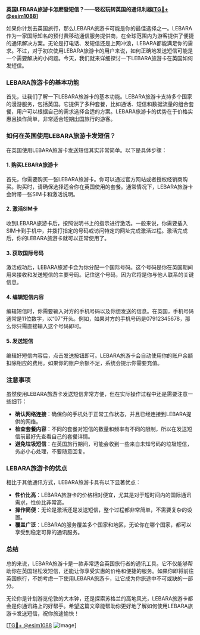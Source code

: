 **英国LEBARA旅游卡怎麽發短信？——轻松玩转英国的通讯利器[[TG💪+ @esim1088](https://t.me/s/esim1088)]**

如果你计划去英国旅行，那么LEBARA旅游卡可能是你的最佳选择之一。LEBARA作为一家国际知名的预付费移动通信服务提供商，在全球范围内为游客提供了便捷的通讯解决方案。无论是打电话、发短信还是上网冲浪，LEBARA都能满足你的需求。不过，对于初次使用LEBARA旅游卡的用户来说，如何正确地发送短信可能是一个需要解决的小问题。今天，我们就来详细探讨一下LEBARA旅游卡在英国如何发短信。

### LEBARA旅游卡的基本功能

首先，让我们了解一下LEBARA旅游卡的基本功能。LEBARA旅游卡支持多个国家的漫游服务，包括英国。它提供了多种套餐，比如通话、短信和数据流量的组合套餐，用户可以根据自己的需求选择合适的方案。LEBARA旅游卡的优势在于价格实惠且操作简单，非常适合短期出国旅行的游客。

### 如何在英国使用LEBARA旅游卡发短信？

在英国使用LEBARA旅游卡发送短信其实非常简单。以下是具体步骤：

#### 1. 购买LEBARA旅游卡

首先，你需要购买一张LEBARA旅游卡。你可以通过官方网站或者授权经销商购买。购买时，请确保选择适合你在英国使用的套餐。通常情况下，LEBARA旅游卡会附带一张SIM卡和激活说明。

#### 2. 激活SIM卡

收到LEBARA旅游卡后，按照说明书上的指示进行激活。一般来说，你需要插入SIM卡到手机中，并拨打指定的号码或访问特定的网址完成激活过程。激活完成后，你的LEBARA旅游卡就可以正常使用了。

#### 3. 获取国际号码

激活成功后，LEBARA旅游卡会为你分配一个国际号码。这个号码是你在英国期间用来接收和发送短信的主要号码。记住这个号码，因为它将是你与他人联系的关键信息。

#### 4. 编辑短信内容

编辑短信时，你需要输入对方的手机号码以及你想发送的信息。在英国，手机号码通常是11位数字，以“07”开头。例如，如果对方的手机号码是07912345678，那么你只需直接输入这个号码即可。

#### 5. 发送短信

编辑好短信内容后，点击发送按钮即可。LEBARA旅游卡会自动使用你的账户余额扣除相应的费用。如果你的账户余额不足，系统会提示你需要充值。

### 注意事项

虽然使用LEBARA旅游卡发送短信非常方便，但在实际操作过程中还是需要注意一些细节：

- **确认网络连接**：确保你的手机处于正常工作状态，并且已经连接到LEBARA提供的网络。
- **检查套餐内容**：不同的套餐对短信的数量和频率有不同的限制，所以在发送短信前最好先查看自己的套餐详情。
- **避免垃圾短信**：在英国旅行期间，可能会收到一些来自未知号码的垃圾短信，务必小心处理，不要随意回复。

### LEBARA旅游卡的优点

相比于其他通讯方式，LEBARA旅游卡具有以下显著优点：

- **性价比高**：LEBARA旅游卡的价格相对便宜，尤其是对于短时间内的国际通讯需求，性价比非常高。
- **操作简便**：无论是激活还是发送短信，整个过程都非常简单，不需要复杂的设置。
- **覆盖广泛**：LEBARA的服务覆盖多个国家和地区，无论你在哪个国家，都可以享受到稳定可靠的通讯服务。

### 总结

总的来说，LEBARA旅游卡是一款非常适合英国旅行者的通讯工具。它不仅能够帮助你在英国轻松发短信，还能让你享受实惠的价格和便捷的服务。如果你即将前往英国旅行，不妨考虑一下使用LEBARA旅游卡，让它成为你旅途中不可或缺的一部分。

无论你是计划游览伦敦的大本钟，还是探索苏格兰的高地风光，LEBARA旅游卡都会是你通讯路上的好帮手。希望这篇文章能帮助你更好地了解如何使用LEBARA旅游卡发送短信，祝你旅途愉快！

[[TG💪+ @esim1088](https://t.me/s/esim1088) ![Image](https://i.postimg.cc/4NQfJmqS/Snipaste-2025-05-13-00-14-12.png)]